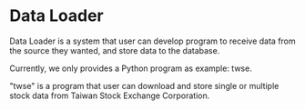 # Data Loader

Data Loader is a system that user can develop program to receive data from the source they wanted, and store data to the database.

Currently, we only provides a Python program as example: twse.

"twse" is a program that user can download and store single or multiple stock data from Taiwan Stock Exchange Corporation.
